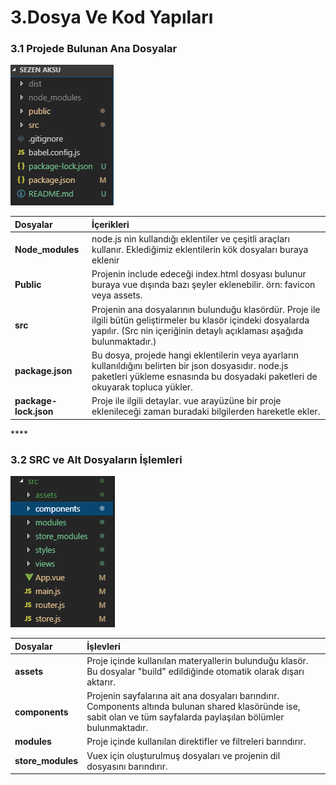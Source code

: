 # 3.Dosya Ve Kod Yapıları

### 3.1 Projede Bulunan Ana Dosyalar

![Kod Dosyalar&#x131; Genel G&#xF6;r&#xFC;n&#xFC;m ](.gitbook/assets/image%20%281%29.png)

| Dosyalar  | İçerikleri |
| :--- | :--- |
| **Node\_modules** |  node.js nin kullandığı eklentiler ve çeşitli araçları kullanır. Eklediğimiz eklentilerin kök dosyaları buraya eklenir |
| **Public** | Projenin include edeceği index.html dosyası bulunur buraya vue dışında bazı şeyler eklenebilir. örn: favicon veya assets.  |
| **src** | Projenin ana dosyalarının bulunduğu klasördür. Proje ile ilgili bütün geliştirmeler bu klasör içindeki dosyalarda yapılır. \(Src nin içeriğinin detaylı açıklaması aşağıda bulunmaktadır.\) |
| **package.json** | Bu dosya, projede hangi eklentilerin veya ayarların kullanıldığını belirten bir json dosyasıdır. node.js paketleri yükleme esnasında bu dosyadaki paketleri de okuyarak topluca yükler. |
| **package-lock.json** | Proje ile ilgili detaylar. vue arayüzüne bir proje eklenileceği zaman buradaki bilgilerden hareketle ekler. |

\*\*\*\*

### 3.2 SRC ve Alt Dosyaların İşlemleri

![Src Dosyalar&#x131; G&#xF6;r&#xFC;n&#xFC;m](.gitbook/assets/image%20%282%29.png)

| Dosyalar  | İşlevleri |
| :--- | :--- |
| **assets** | Proje içinde kullanılan materyallerin bulunduğu klasör. Bu dosyalar "build" edildiğinde otomatik olarak dışarı aktarır. |
| **components** | Projenin sayfalarına ait ana dosyaları barındırır. Components altında bulunan shared klasöründe ise, sabit olan ve tüm sayfalarda paylaşılan bölümler bulunmaktadır. |
| **modules** | Proje içinde kullanılan direktifler ve filtreleri barındırır.  |
| **store\_modules** | Vuex için oluşturulmuş dosyaları ve projenin dil dosyasını barındırır. |



